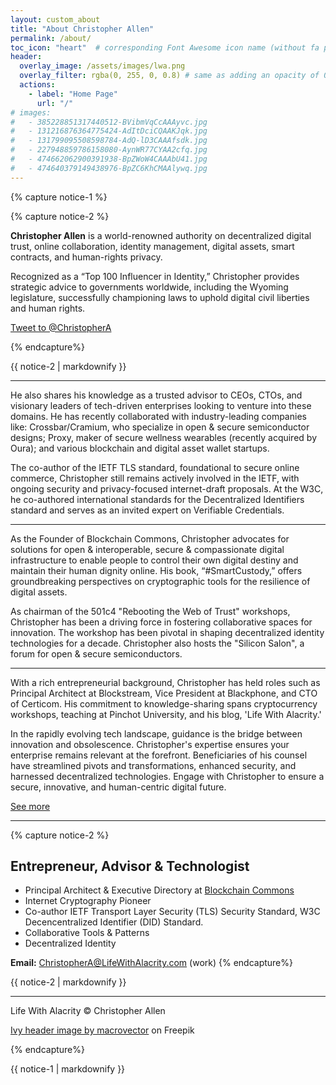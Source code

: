 ```yaml
---
layout: custom_about
title: "About Christopher Allen"
permalink: /about/
toc_icon: "heart"  # corresponding Font Awesome icon name (without fa prefix)
header:
  overlay_image: /assets/images/lwa.png
  overlay_filter: rgba(0, 255, 0, 0.8) # same as adding an opacity of 0.5 to a black background  
  actions:
    - label: "Home Page"
      url: "/"   
# images:
#   - 385228851317440512-BVibmVqCcAAAyvc.jpg
#   - 131216876364775424-AdItDciCQAAKJqk.jpg
#   - 131799095508598784-AdQ-lD3CAAAfsdk.jpg
#   - 227948859786158080-AynWR77CYAA2cfq.jpg
#   - 474662062900391938-BpZWoW4CAAAbU41.jpg
#   - 474640379149438976-BpZC6KhCMAAlywq.jpg
---
```

<style>
.wrapper #page-title {
  overflow: hidden; /* Ensures the content is not revealed until the animation */
  border-right: 5px solid  #05A069 !important; /* The typwriter cursor */
  white-space: nowrap; /* Keeps the content on a single line */
  margin: 0 auto; /* Gives that scrolling effect as the typing happens */
  letter-spacing: 0px; /* Adjust as needed */
  animation: 
    typing 3.5s steps(40, end),
    blink-caret .75s step-end infinite;
}

/* The typing effect */
@keyframes typing {
  from { width: 0 }
  to { width: 100% }
}
</style>

{% capture notice-1 %}

{% capture notice-2 %}


**Christopher Allen** is a world-renowned authority on decentralized digital trust, online collaboration, identity management, digital assets, smart contracts, and human-rights privacy. 

Recognized as a “Top 100 Influencer in Identity,” Christopher provides strategic advice to governments worldwide, including the Wyoming legislature, successfully championing laws to uphold digital civil liberties and human rights.

<a href="https://twitter.com/intent/tweet?screen_name=ChristopherA&ref_src=twsrc%5Etfw" class="twitter-mention-button" data-show-count="false">Tweet to @ChristopherA</a>

{% endcapture%}

<div class=" introduction">{{ notice-2 | markdownify }}</div>

<hr class="line-intro">

He also shares his knowledge as a trusted advisor to CEOs, CTOs, and visionary leaders of tech-driven enterprises looking to venture into these domains. He has recently collaborated with industry-leading companies like: Crossbar/Cramium, who specialize in open & secure semiconductor designs; Proxy, maker of secure wellness wearables (recently acquired by Oura); and various blockchain and digital asset wallet startups.

The co-author of the IETF TLS standard, foundational to secure online commerce, Christopher still remains actively involved in the IETF, with ongoing security and privacy-focused internet-draft proposals. At the W3C, he co-authored international standards for the Decentralized Identifiers standard and serves as an invited expert on Verifiable Credentials.
<hr class="line-intro">
As the Founder of Blockchain Commons, Christopher advocates for solutions for open & interoperable, secure & compassionate digital infrastructure to enable people to control their own digital destiny and maintain their human dignity online. His book, “#SmartCustody,” offers groundbreaking perspectives on cryptographic tools for the resilience of digital assets.

As chairman of the 501c4 "Rebooting the Web of Trust" workshops, Christopher has been a driving force in fostering collaborative spaces for innovation. The workshop has been pivotal in shaping decentralized identity technologies for a decade. Christopher also hosts the "Silicon Salon", a forum for open & secure semiconductors.
<hr class="line-intro">
With a rich entrepreneurial background, Christopher has held roles such as Principal Architect at Blockstream, Vice President at Blackphone, and CTO of Certicom. His commitment to knowledge-sharing spans cryptocurrency workshops, teaching at Pinchot University, and his blog, 'Life With Alacrity.'

In the rapidly evolving tech landscape, guidance is the bridge between innovation and obsolescence. Christopher's expertise ensures your enterprise remains relevant at the forefront. Beneficiaries of his counsel have streamlined pivots and transformations, enhanced security, and harnessed decentralized technologies. Engage with Christopher to ensure a secure, innovative, and human-centric digital future.

<a href="https://www.linkedin.com/in/christophera/" class="see-more-button"> <span>See more      </span> <i style="color: white;" class="far fa-eye"></i></a>

<hr>

{% capture notice-2 %}

## Entrepreneur, Advisor & Technologist

* Principal Architect & Executive Directory at [Blockchain Commons](https://www.Blockstream.com)
* Internet Cryptography Pioneer
* Co-author IETF Transport Layer Security (TLS) Security Standard, W3C Decencentralized Identifier (DID) Standard.
* Collaborative Tools & Patterns
* Decentralized Identity


**Email:** [ChristopherA@LifeWithAlacrity.com](mailto:ChristopherA@LifeWithAlacrity.com) (work)
{% endcapture%}

<div class="added-intro">{{ notice-2 | markdownify }}</div>

<hr>

Life With Alacrity © Christopher Allen

<a href="https://www.freepik.com/free-vector/ivy-climbing-plant-frame-composition-with-rectangular-illustration-empty-space-surrounded-by-branches-leaves-illustration_21077720.htm#query=ivy&position=4&from_view=keyword&track=sph">Ivy header image by macrovector</a> on Freepik

{% endcapture%}

<div class="about-div">{{ notice-1 | markdownify }}</div>

